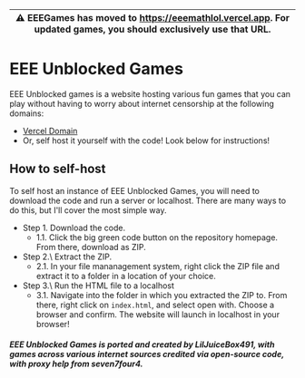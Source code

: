 | ⚠️ EEEGames has moved to https://eeemathlol.vercel.app. For updated games, you should exclusively use that URL.  |
|-----------------------------------------|

# EEE Unblocked Games
EEE Unblocked games is a website hosting various fun games that you can play without having to worry about internet censorship at the following domains:
- [Vercel Domain](https://eeegames.vercel.app)
- Or, self host it yourself with the code! Look below for instructions!

## How to self-host
To self host an instance of EEE Unblocked Games, you will need to download the code and run a server or localhost. There are many ways to do this, but I'll cover the most simple way.
* Step 1\. Download the code.
  * 1.1\. Click the big green code button on the repository homepage. From there, download as ZIP.
* Step 2.\ Extract the ZIP.
  * 2.1\. In your file mananagement system, right click the ZIP file and extract it to a folder in a location of your choice.
* Step 3.\ Run the HTML file to a localhost
  * 3.1\. Navigate into the folder in which you extracted the ZIP to. From there, right click on `index.html`, and select open with. Choose a browser and confirm. The website will launch in localhost in your browser!

##### EEE Unblocked Games is ported and created by LilJuiceBox491, with games across various internet sources credited via open-source code, with proxy help from seven7four4.
